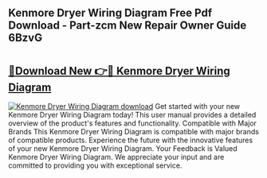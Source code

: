 ## Kenmore Dryer Wiring Diagram Free Pdf Download - Part-zcm New Repair Owner Guide 6BzvG

# <h2><a href="http://dfumj2.blite.top/?on=Kenmore+Dryer+Wiring+Diagram">🔗Download New 👉🔴 Kenmore Dryer Wiring Diagram</a></h2>

[![Kenmore Dryer Wiring Diagram download](https://i.imgur.com/lujVjoI.png)](http://dfumj2.blite.top/?on=Kenmore+Dryer+Wiring+Diagram)
Get started with your new Kenmore Dryer Wiring Diagram today! This user manual provides a detailed overview of the product's features and functionality. Compatible with Major Brands This Kenmore Dryer Wiring Diagram is compatible with major brands of compatible products. Experience the future with the innovative features of your new Kenmore Dryer Wiring Diagram. Your Feedback is Valued Kenmore Dryer Wiring Diagram. We appreciate your input and are committed to providing you with exceptional service.
